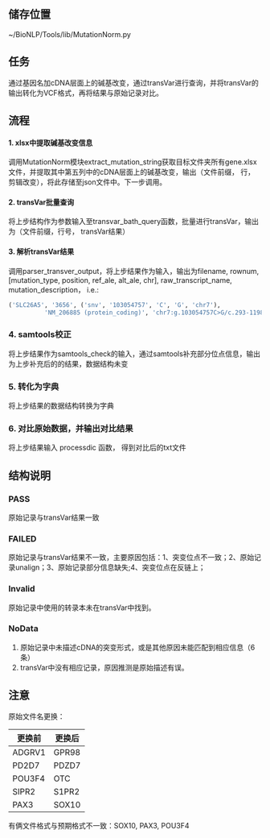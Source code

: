 ## 储存位置
~/BioNLP/Tools/lib/MutationNorm.py
## 任务
通过基因名加cDNA层面上的碱基改变，通过transVar进行查询，并将transVar的输出转化为VCF格式，再将结果与原始记录对比。
## 流程
#### 1. xlsx中提取碱基改变信息
调用MutationNorm模块extract_mutation_string获取目标文件夹所有gene.xlsx文件，并提取其中第五列中的cDNA层面上的碱基改变，输出（文件前缀， 行， 剪辑改变），将此存储至json文件中。下一步调用。
#### 2. transVar批量查询
将上步结构作为参数输入至transvar_bath_query函数，批量进行transVar，输出为（文件前缀，行号， transVar结果）
#### 3. 解析transVar结果
调用parser_transver_output，将上步结果作为输入，输出为filename, rownum, [mutation_type, position, ref_ale, alt_ale, chr],
           raw_transcript_name, mutation_description， i.e.:
```python
('SLC26A5', '3656', ('snv', '103054757', 'C', 'G', 'chr7'),
          'NM_206885 (protein_coding)', 'chr7:g.103054757C>G/c.293-1198G>C/.')
```
### 4. samtools校正
将上步结果作为samtools_check的输入，通过samtools补充部分位点信息，输出为上步补充后的的结果，数据结构未变
### 5. 转化为字典
将上步结果的数据结构转换为字典
### 6. 对比原始数据，并输出对比结果
将上步结果输入 processdic 函数， 得到对比后的txt文件
## 结构说明
### PASS
原始记录与transVar结果一致
### FAILED
原始记录与transVar结果不一致，主要原因包括：1、突变位点不一致；2、原始记录unalign；3、原始记录部分信息缺失;4、突变位点在反链上；
### Invalid
原始记录中使用的转录本未在transVar中找到。
### NoData
  1. 原始记录中未描述cDNA的突变形式，或是其他原因未能匹配到相应信息（6条）
  2. transVar中没有相应记录，原因推测是原始描述有误。

## 注意
原始文件名更换：

更换前  |  更换后
---------|----------
ADGRV1|GPR98
PD2D7| PDZD7
POU3F4| OTC
SIPR2|S1PR2
PAX3| SOX10

有俩文件格式与预期格式不一致：SOX10, PAX3, POU3F4
